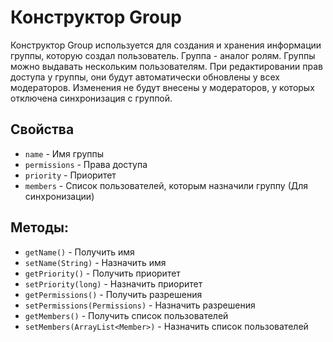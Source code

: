 # Конструктор Group

Конструктор Group используется для создания и хранения информации группы,
которую создал пользователь. Группа - аналог ролям.
Группы можно выдавать нескольким пользователям.
При редактировании прав доступа у группы, они будут автоматически обновлены у всех модераторов.
Изменения не будут внесены у модераторов, у которых отключена синхронизация с группой.

## Свойства

- `name` - Имя группы
- `permissions` - Права доступа
- `priority` - Приоритет
- `members` - Список пользователей, которым назначили группу (Для синхронизации)

## Методы:

- `getName()` - Получить имя
- `setName(String)` - Назначить имя
- `getPriority()` - Получить приоритет
- `setPriority(long)` - Назначить приоритет
- `getPermissions()` - Получить разрешения
- `setPermissions(Permissions)` - Назначить разрешения
- `getMembers()` - Получить список пользователей
- `setMembers(ArrayList<Member>)` - Назначить список пользователей